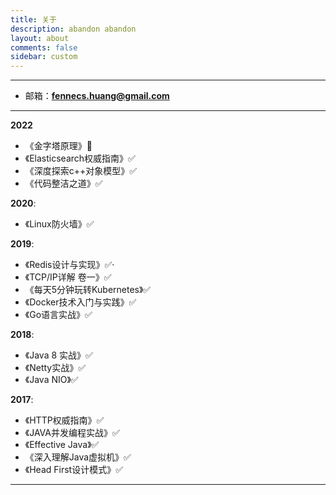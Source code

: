 ```yaml
---
title: 关于
description: abandon abandon
layout: about
comments: false
sidebar: custom
---
```

----
* 邮箱：**fennecs.huang@gmail.com**
----
**2022**
* 《金字塔原理》📖
* 《Elasticsearch权威指南》✅
* 《深度探索c++对象模型》✅
* 《代码整洁之道》✅

**2020**:
* 《Linux防火墙》✅

**2019**:
* 《Redis设计与实现》✅·
* 《TCP/IP详解 卷一》✅
* 《每天5分钟玩转Kubernetes》✅
* 《Docker技术入门与实践》✅
* 《Go语言实战》✅

**2018**:
* 《Java 8 实战》✅
* 《Netty实战》✅
* 《Java NIO》✅

**2017**:
* 《HTTP权威指南》✅
* 《JAVA并发编程实战》✅
* 《Effective Java》✅
* 《深入理解Java虚拟机》✅
* 《Head First设计模式》✅
----